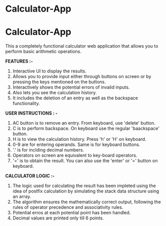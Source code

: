 # Calculator-App

# Calculator-App
This a completely functional calculator web application that allows you to perform
basic arithmetic operations.

**FEATURES :-**
1. Interactive UI to display the results.
2.  Allows you to provide input either through buttons on screen or by pressing the keys mentioned on the buttons.
3.  Interactively shows the potential errors of invalid inputs.
4.  Also lets you see the calculation history.
5.  It includes the deletion of an entry as well as the backspace functionality.


**USER INSTRUCTIONS : -**
1. AC button is to remove an entry. From keyboard, use 'delete' button.
2. C is to perform backspace. On keyboard use the regular 'baackspace' button.
3. H is to view the calculation history. Press 'h' or 'H' on keyboard.
4. 0-9 are for entering operands. Same is for keyboard buttons.
5. '.' is for inclding decimal numbers.
6. Operators on screen are equivalent to key-board operators.
7. '=' is to obtain the result. You can also use the 'enter' or '=' button on keyboard.


**CALCULATOR LOGIC :-**
1. The logic used for calculating the result has been impleted using the idea of
 postfix calculation by simulating the stack data structure using an array.
2. The algorithm ensures the mathematically correct output, following the
   rules of operator precedence and associativity rules.
3. Potential erros at each potential point has been handled.
4. Decimal values are printed only till 6 points.

